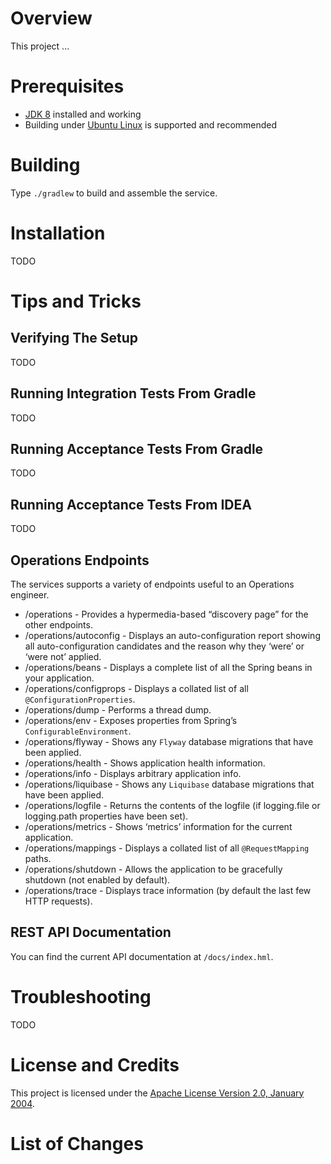 # Overview
This project ... 

# Prerequisites

* [JDK 8](http://www.oracle.com/technetwork/java/index.html) installed and working
* Building under [Ubuntu Linux](http://www.ubuntu.com/) is supported and recommended 

# Building
Type `./gradlew` to build and assemble the service.

# Installation
TODO

# Tips and Tricks

## Verifying The Setup
TODO

## Running Integration Tests From Gradle
TODO

## Running Acceptance Tests From Gradle
TODO

## Running Acceptance Tests From IDEA
TODO

## Operations Endpoints
The services supports a variety of endpoints useful to an Operations engineer.

* /operations - Provides a hypermedia-based “discovery page” for the other endpoints.
* /operations/autoconfig - Displays an auto-configuration report showing all auto-configuration candidates and the reason why they ‘were’ or ‘were not’ applied.
* /operations/beans - Displays a complete list of all the Spring beans in your application.
* /operations/configprops - Displays a collated list of all `@ConfigurationProperties`.
* /operations/dump - Performs a thread dump.
* /operations/env - Exposes properties from Spring’s `ConfigurableEnvironment`.
* /operations/flyway - Shows any `Flyway` database migrations that have been applied.
* /operations/health - Shows application health information.
* /operations/info - Displays arbitrary application info.
* /operations/liquibase - Shows any `Liquibase` database migrations that have been applied.
* /operations/logfile - Returns the contents of the logfile (if logging.file or logging.path properties have been set).
* /operations/metrics - Shows ‘metrics’ information for the current application.
* /operations/mappings - Displays a collated list of all `@RequestMapping` paths.
* /operations/shutdown - Allows the application to be gracefully shutdown (not enabled by default).
* /operations/trace - Displays trace information (by default the last few HTTP requests).

## REST API Documentation
You can find the current API documentation at `/docs/index.hml`.

# Troubleshooting

TODO

# License and Credits
This project is licensed under the [Apache License Version 2.0, January 2004](http://www.apache.org/licenses/).

# List of Changes

